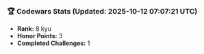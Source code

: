 ### 🏆 Codewars Stats (Updated: 2025-10-12 07:07:21 UTC)

- **Rank:** 8 kyu
- **Honor Points:** 3
- **Completed Challenges:** 1
